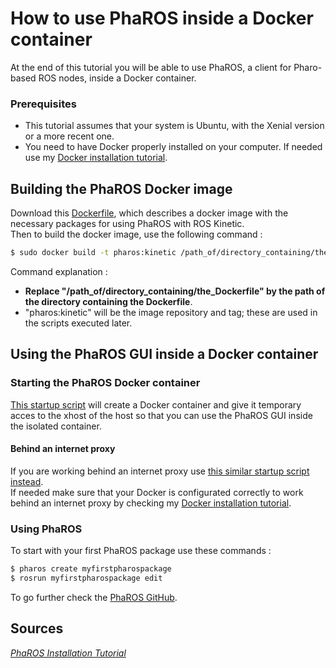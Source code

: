 # How to use PhaROS inside a Docker container
 At the end of this tutorial you will be able to use PhaROS, a client for Pharo-based ROS nodes, inside a Docker container.

### Prerequisites
- This tutorial assumes that your system is Ubuntu, with the Xenial version or a more recent one.
- You need to have Docker properly installed on your computer. If needed use my [Docker installation tutorial](https://github.com/CARMinesDouai/PhaROS2/tree/master/Docker%20Installation).

## Building the PhaROS Docker image
Download this [Dockerfile](https://github.com/CARMinesDouai/PhaROS2/blob/master/PhaROSDockerImage/Dockerfile), which describes a docker image with the necessary packages for using PhaROS with ROS Kinetic.  
Then to build the docker image, use the following command :
```bash
$ sudo docker build -t pharos:kinetic /path_of/directory_containing/the_Dockerfile
```
Command explanation :
- **Replace "/path_of/directory_containing/the_Dockerfile" by the path of the directory containing the Dockerfile**.
- "pharos:kinetic" will be the image repository and tag; these are used in the scripts executed later.

## Using the PhaROS GUI inside a Docker container
### Starting the PhaROS Docker container
[This startup script](https://github.com/CARMinesDouai/PhaROS2/blob/master/PhaROSDockerImage/pharos-container.start) will create a Docker container and give it temporary acces to the xhost of the host so that you can use the PhaROS GUI inside the isolated container.    

#### Behind an internet proxy
If you are working behind an internet proxy use [this similar startup script instead](https://github.com/CARMinesDouai/PhaROS2/blob/master/PhaROSDockerImage/pharos-container-behind-httpproxy.start).   
If needed make sure that your Docker is configurated correctly to work behind an internet proxy by checking my [Docker installation tutorial](https://github.com/CARMinesDouai/PhaROS2/tree/master/Docker%20Installation).

### Using PhaROS
To start with your first PhaROS package use these commands :
```bash
$ pharos create myfirstpharospackage
$ rosrun myfirstpharospackage edit
```
To go further check the [PhaROS GitHub](https://github.com/CARMinesDouai/pharos).

## Sources
*[PhaROS Installation Tutorial](https://github.com/CARMinesDouai/pharos/wiki/Install-PhaROS)*
